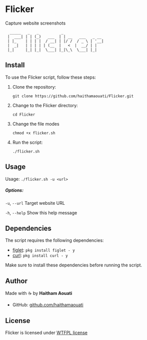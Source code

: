 # Flicker
Capture website screenshots

```
  _____   _   _          _                  
 |  ___| | | (_)   ___  | | __   ___   _ __ 
 | |_    | | | |  / __| | |/ /  / _ \ | '__|
 |  _|   | | | | | (__  |   <  |  __/ | |   
 |_|     |_| |_|  \___| |_|\_\  \___| |_| 
```

## Install

To use the Flicker script, follow these steps:

1. Clone the repository:

    ```
    git clone https://github.com/haithamaouati/Flicker.git
    ```

2. Change to the Flicker directory:

    ```
    cd Flicker
    ```
    
3. Change the file modes
    ```
    chmod +x flicker.sh
    ```
    
5. Run the script:

    ```
    ./flicker.sh
    ```

## Usage
Usage: `./flicker.sh -u <url>`

##### Options:

`-u`, `--url`     Target website URL

`-h`, `--help`    Show this help message

## Dependencies

The script requires the following dependencies:

- [figlet](): `pkg install figlet - y`
- [curl](https://curl.se/): `pkg install curl - y`

Make sure to install these dependencies before running the script.

## Author

Made with :coffee: by **Haitham Aouati**
  - GitHub: [github.com/haithamaouati](https://github.com/haithamaouati)

## License

Flicker is licensed under [WTFPL license](LICENSE)
